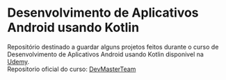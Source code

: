 # Desenvolvimento de Aplicativos Android usando Kotlin

Repositório destinado a guardar alguns projetos feitos durante o curso de Desenvolvimento de Aplicativos Android usando Kotlin disponivel na [Udemy](https://www.udemy.com/course/curso-desenvolvedor-kotlin/?referralCode=93ACF28BBD0F98EDAF01). <br />
Repositorio oficial do curso: [DevMasterTeam](https://github.com/DevMasterTeam/Udemy-Andorid-Kotlin)
